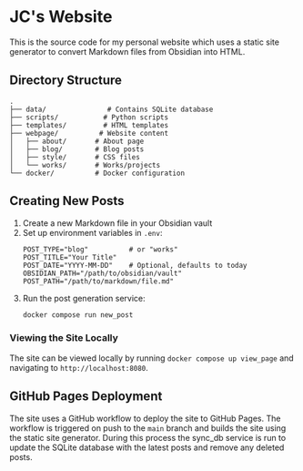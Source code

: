 # JC's Website

This is the source code for my personal website which uses a static site generator to convert Markdown files from Obsidian into HTML.

## Directory Structure

```
.
├── data/               # Contains SQLite database
├── scripts/           # Python scripts
├── templates/         # HTML templates
├── webpage/          # Website content
│   ├── about/       # About page
│   ├── blog/        # Blog posts
│   ├── style/       # CSS files
│   └── works/       # Works/projects
└── docker/          # Docker configuration
```

## Creating New Posts

1. Create a new Markdown file in your Obsidian vault
2. Set up environment variables in `.env`:
   ```
   POST_TYPE="blog"          # or "works"
   POST_TITLE="Your Title"
   POST_DATE="YYYY-MM-DD"    # Optional, defaults to today
   OBSIDIAN_PATH="/path/to/obsidian/vault"
   POST_PATH="/path/to/markdown/file.md"
   ```
3. Run the post generation service:
   ```bash
   docker compose run new_post
   ```

### Viewing the Site Locally

The site can be viewed locally by running `docker compose up view_page` and navigating to `http://localhost:8080`.

## GitHub Pages Deployment

The site uses a GitHub workflow to deploy the site to GitHub Pages. The workflow is triggered on push to the `main` branch and builds the site using the static site generator.
During this process the sync_db service is run to update the SQLite database with the latest posts and remove any deleted posts.
